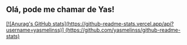 ## Olá, pode me chamar de Yas!
<div>
  <a href="https://github.com/yasmelinss">
[![Anurag's GitHub stats](https://github-readme-stats.vercel.app/api?username=yasmelinss)]
(https://github.com/yasmelinss/github-readme-stats)
</div>

<!--
**yasmelinss/yasmelinss** is a ✨ _special_ ✨ repository because its `README.md` (this file) appears on your GitHub profile.

Here are some ideas to get you started:

- 🔭 I’m currently working on ...
- 🌱 I’m currently learning ...
- 👯 I’m looking to collaborate on ...
- 🤔 I’m looking for help with ...
- 💬 Ask me about ...
- 📫 How to reach me: ...
- 😄 Pronouns: ...
- ⚡ Fun fact: ...
- 💕 windows + .
-->

